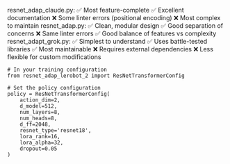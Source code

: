 resnet_adap_claude.py:
✅ Most feature-complete
✅ Excellent documentation
❌ Some linter errors (positional encoding)
❌ Most complex to maintain
resnet_adap.py:
✅ Clean, modular design
✅ Good separation of concerns
❌ Same linter errors
✅ Good balance of features vs complexity
resnet_adapt_grok.py:
✅ Simplest to understand
✅ Uses battle-tested libraries
✅ Most maintainable
❌ Requires external dependencies
❌ Less flexible for custom modifications


```
# In your training configuration
from resnet_adap_lerobot_2 import ResNetTransformerConfig

# Set the policy configuration
policy = ResNetTransformerConfig(
    action_dim=2,
    d_model=512,
    num_layers=8,
    num_heads=8,
    d_ff=2048,
    resnet_type='resnet18',
    lora_rank=16,
    lora_alpha=32,
    dropout=0.05
)

```